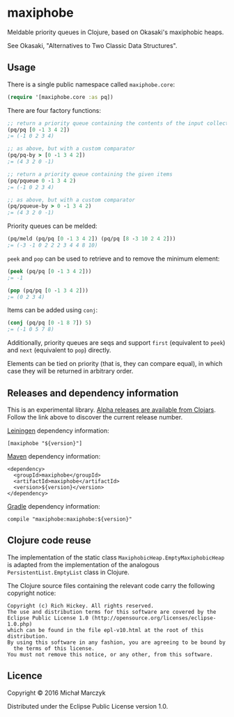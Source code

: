 # maxiphobe

Meldable priority queues in Clojure, based on Okasaki's maxiphobic heaps.

See Okasaki, "Alternatives to Two Classic Data Structures".


## Usage

There is a single public namespace called `maxiphobe.core`:

```clojure
(require '[maxiphobe.core :as pq])
```

There are four factory functions:

```clojure
;; return a priority queue containing the contents of the input collection
(pq/pq [0 -1 3 4 2])
;= (-1 0 2 3 4)

;; as above, but with a custom comparator
(pq/pq-by > [0 -1 3 4 2])
;= (4 3 2 0 -1)

;; return a priority queue containing the given items
(pq/pqueue 0 -1 3 4 2)
;= (-1 0 2 3 4)

;; as above, but with a custom comparator
(pq/pqueue-by > 0 -1 3 4 2)
;= (4 3 2 0 -1)
```

Priority queues can be melded:

```clojure
(pq/meld (pq/pq [0 -1 3 4 2]) (pq/pq [8 -3 10 2 4 2]))
;= (-3 -1 0 2 2 2 3 4 4 8 10)
```

`peek` and `pop` can be used to retrieve and to remove the minimum element:

```clojure
(peek (pq/pq [0 -1 3 4 2]))
;= -1

(pop (pq/pq [0 -1 3 4 2]))
;= (0 2 3 4)
```

Items can be added using `conj`:

```clojure
(conj (pq/pq [0 -1 8 7]) 5)
;= (-1 0 5 7 8)
```

Additionally, priority queues are seqs and support `first` (equivalent to
`peek`) and `next` (equivalent to `pop`) directly.

Elements can be tied on priority (that is, they can compare equal), in which
case they will be returned in arbitrary order.


## Releases and dependency information

This is an experimental library.
[Alpha releases are available from Clojars](https://clojars.org/maxiphobe).
Follow the link above to discover the current release number.

[Leiningen](http://leiningen.org/) dependency information:

    [maxiphobe "${version}"]

[Maven](http://maven.apache.org/) dependency information:

    <dependency>
      <groupId>maxiphobe</groupId>
      <artifactId>maxiphobe</artifactId>
      <version>${version}</version>
    </dependency>

[Gradle](http://www.gradle.org/) dependency information:

    compile "maxiphobe:maxiphobe:${version}"


## Clojure code reuse

The implementation of the static class `MaxiphobicHeap.EmptyMaxiphobicHeap` is
adapted from the implementation of the analogous `PersistentList.EmptyList`
class in Clojure.

The Clojure source files containing the relevant code carry the following
copyright notice:

    Copyright (c) Rich Hickey. All rights reserved.
    The use and distribution terms for this software are covered by the
    Eclipse Public License 1.0 (http://opensource.org/licenses/eclipse-1.0.php)
    which can be found in the file epl-v10.html at the root of this distribution.
    By using this software in any fashion, you are agreeing to be bound by
      the terms of this license.
    You must not remove this notice, or any other, from this software.


## Licence

Copyright © 2016 Michał Marczyk

Distributed under the Eclipse Public License version 1.0.
